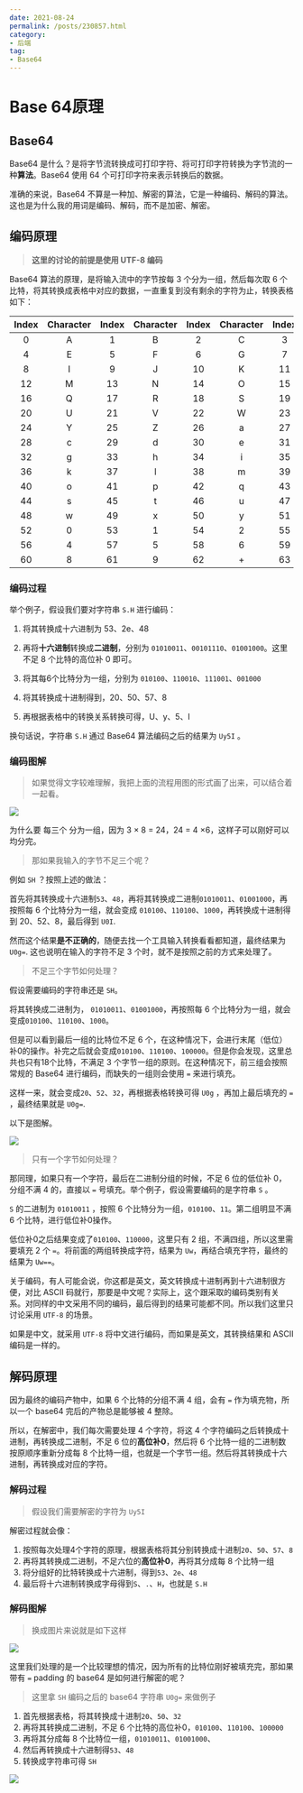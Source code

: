 ```yaml
---
date: 2021-08-24
permalink: /posts/230857.html
category:
- 后端
tag:
- Base64
---
```


# Base 64原理

## Base64

Base64 是什么？是将字节流转换成可打印字符、将可打印字符转换为字节流的一种**算法**。Base64 使用 64 个可打印字符来表示转换后的数据。

准确的来说，Base64 不算是一种加、解密的算法，它是一种编码、解码的算法。这也是为什么我的用词是编码、解码，而不是加密、解密。



## 编码原理

> **这里的讨论的前提是使用 UTF-8 编码**

Base64 算法的原理，是将输入流中的字节按每 3 个分为一组，然后每次取 6 个比特，将其转换成表格中对应的数据，一直重复到没有剩余的字符为止，转换表格如下：

| Index | Character | Index | Character | Index | Character | Index | Character |
| :---: | :-------: | :---: | :-------: | :---: | :-------: | :---: | :-------: |
|   0   |     A     |   1   |     B     |   2   |     C     |   3   |     D     |
|   4   |     E     |   5   |     F     |   6   |     G     |   7   |     H     |
|   8   |     I     |   9   |     J     |  10   |     K     |  11   |     L     |
|  12   |     M     |  13   |     N     |  14   |     O     |  15   |     P     |
|  16   |     Q     |  17   |     R     |  18   |     S     |  19   |     T     |
|  20   |     U     |  21   |     V     |  22   |     W     |  23   |     X     |
|  24   |     Y     |  25   |     Z     |  26   |     a     |  27   |     b     |
|  28   |     c     |  29   |     d     |  30   |     e     |  31   |     f     |
|  32   |     g     |  33   |     h     |  34   |     i     |  35   |     j     |
|  36   |     k     |  37   |     l     |  38   |     m     |  39   |     n     |
|  40   |     o     |  41   |     p     |  42   |     q     |  43   |     r     |
|  44   |     s     |  45   |     t     |  46   |     u     |  47   |     v     |
|  48   |     w     |  49   |     x     |  50   |     y     |  51   |     z     |
|  52   |     0     |  53   |     1     |  54   |     2     |  55   |     3     |
|  56   |     4     |  57   |     5     |  58   |     6     |  59   |     7     |
|  60   |     8     |  61   |     9     |  62   |     +     |  63   |     /     |



### 编码过程

举个例子，假设我们要对字符串 `S.H` 进行编码：

1. 将其转换成十六进制为 53、2e、48

2. 再将**十六进制**转换成**二进制**，分别为 `01010011`、`00101110`、`01001000`。这里不足 8 个比特的高位补 0 即可。

3. 将其每6个比特分为一组，分别为 `010100`、`110010`、`111001`、`001000`

4. 将其转换成十进制得到，20、50、57、8
5. 再根据表格中的转换关系转换可得，U、y、5、I

换句话说，字符串 `S.H` 通过 Base64 算法编码之后的结果为 `Uy5I` 。



### 编码图解

> 如果觉得文字较难理解，我把上面的流程用图的形式画了出来，可以结合着一起看。

![](/images/230857/base64-encode.jpeg)



为什么要 每三个 分为一组，因为 3 $\times$ 8 = 24，24 = 4 $\times$​ 6，这样子可以刚好可以均分完。

> 那如果我输入的字节不足三个呢？

例如 `SH` ？按照上述的做法：

首先将其转换成十六进制`53`、`48`，再将其转换成二进制`01010011`、`01001000`，再按照每 6 个比特分为一组，就会变成 `010100`、`110100`、`1000`，再转换成十进制得到 20、52、8，最后得到 `U0I`.

然而这个结果**是不正确的**，随便去找一个工具输入转换看看都知道，最终结果为 `U0g=`. 这也说明在输入的字符不足 3 个时，就不是按照之前的方式来处理了。



> 不足三个字节如何处理？

假设需要编码的字符串还是 `SH`。

将其转换成二进制为， `01010011`、`01001000`，再按照每 6 个比特分为一组，就会变成`010100`、`110100`、`1000`。

但是可以看到最后一组的比特位不足 6 个，在这种情况下，会进行末尾（低位）补0的操作。补完之后就会变成`010100`、`110100`、`100000`。但是你会发现，这里总共也只有18个比特，不满足 3 个字节一组的原则。在这种情况下，前三组会按照常规的 Base64 进行编码，而缺失的一组则会使用 `=` 来进行填充。

这样一来，就会变成`20`、`52`、`32`，再根据表格转换可得 `U0g` ，再加上最后填充的 `=` ，最终结果就是 `U0g=`.

以下是图解。

![](/images/230857/base64-encode-2.jpeg)



> 只有一个字节如何处理？

那同理，如果只有一个字符，最后在二进制分组的时候，不足 6 位的低位补 0，分组不满 4 的，直接以 `=` 号填充。举个例子，假设需要编码的是字符串 `S` 。

`S` 的二进制为 `01010011` ，按照 6 个比特分为一组，`010100`、`11`。第二组明显不满 6 个比特，进行低位补0操作。

低位补0之后结果变成了`010100`、`110000`，这里只有 2 组，不满四组，所以这里需要填充 2 个 `=`。将前面的两组转换成字符，结果为 `Uw`，再结合填充字符，最终的结果为 `Uw==`。



关于编码，有人可能会说，你这都是英文，英文转换成十进制再到十六进制很方便，对比 ASCII 码就行，那要是中文呢？实际上，这个跟采取的编码类别有关系。对同样的中文采用不同的编码，最后得到的结果可能都不同。所以我们这里只讨论采用 `UTF-8` 的场景。

如果是中文，就采用 `UTF-8` 将中文进行编码，而如果是英文，其转换结果和 ASCII 编码是一样的。





## 解码原理

因为最终的编码产物中，如果 6 个比特的分组不满 4 组，会有 `=` 作为填充物，所以一个 base64 完后的产物总是能够被 4 整除。

所以，在解密中，我们每次需要处理 4 个字符，将这 4 个字符编码之后转换成十进制，再转换成二进制，不足 6 位的**高位补0**，然后将 6 个比特一组的二进制数按原顺序重新分成每 8 个比特一组，也就是一个字节一组。然后将其转换成十六进制，再转换成对应的字符。



### 解码过程

> 假设我们需要解密的字符为 `Uy5I`

解密过程就会像：

1. 按照每次处理4个字符的原理，根据表格将其分别转换成十进制`20`、`50`、`57`、`8`
2. 再将其转换成二进制，不足六位的**高位补0**，再将其分成每 8 个比特一组
3. 将分组好的比特转换成十六进制，得到`53`、`2e`、`48`
4. 最后将十六进制转换成字母得到`S`、`.`、`H`，也就是 `S.H`



### 解码图解

> 换成图片来说就是如下这样

![](/images/230857/base64-decode.jpeg)

这里我们处理的是一个比较理想的情况，因为所有的比特位刚好被填充完，那如果带有 `=`  padding 的 base64 是如何进行解密的呢？

> 这里拿 `SH` 编码之后的 base64 字符串 `U0g=` 来做例子

1. 首先根据表格，将其转换成十进制`20`、`50`、`32`
2. 再将其转换成二进制，不足 6 个比特的高位补0，`010100`、`110100`、`100000`
3. 再将其分成每 8 个比特位一组，`01010011`、`01001000`、
4. 然后再转换成十六进制得`53`、`48`
5. 转换成字符串可得 `SH`

![](/images/230857/base64-decode-2.jpeg)






